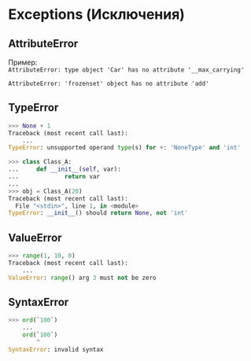 # Exceptions (Исключения)

## AttributeError

Пример: <br>
`AttributeError: type object 'Car' has no attribute '__max_carrying'`

`AttributeError: 'frozenset' object has no attribute 'add'`


## TypeError
```python
>>> None + 1
Traceback (most recent call last):
    ...
TypeError: unsupported operand type(s) for +: 'NoneType' and 'int'
```
```python
>>> class Class_A:
...     def __init__(self, var):
...             return var
... 
>>> obj = Class_A(20)
Traceback (most recent call last):
  File "<stdin>", line 1, in <module>
TypeError: __init__() should return None, not 'int'
```


## ValueError
```python
>>> range(1, 10, 0)
Traceback (most recent call last):
    ...
ValueError: range() arg 3 must not be zero
```

## SyntaxError
```python
>>> ord(`100`)
    ...
    ord(`100`)
        ^
SyntaxError: invalid syntax
```